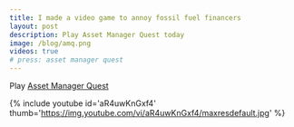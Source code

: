 ```yaml
---
title: I made a video game to annoy fossil fuel financers
layout: post
description: Play Asset Manager Quest today
image: /blog/amq.png
videos: true
# press: asset manager quest
---
```


Play [Asset Manager Quest](https://assetmanager.quest)

{% include youtube id='aR4uwKnGxf4' thumb='https://img.youtube.com/vi/aR4uwKnGxf4/maxresdefault.jpg' %}